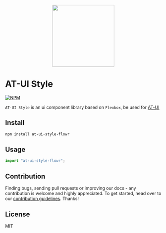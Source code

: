 <p align="center">
  <a href="https://at.aotu.io/">
    <img width="200" src="http://storage.360buyimg.com/mtd/home/logo-at1502718221686.svg">
  </a>
</p>

# AT-UI Style

[![NPM][npm-version-image]][npm-version-url]

`AT-UI Style` is an ui component library based on `Flexbox`, be used for [AT-UI](https://at.aotu.io/)

## Install

```bash
npm install at-ui-style-flowr
```

## Usage

```js
import "at-ui-style-flowr";
```

## Contribution

Finding bugs, sending pull requests or improving our docs - any contribution is welcome and highly appreciated. To get started, head over to our [contribution guidelines](https://github.com/hunmar/at-ui-style-flowr/blob/master/CONTRIBUTING.md). Thanks!

## License

MIT

[npm-version-image]: https://img.shields.io/npm/v/at-ui-style-flowr.svg?style=flat-square
[npm-version-url]: https://www.npmjs.com/package/at-ui-style-flowr
